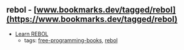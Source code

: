 rebol - [www.bookmarks.dev/tagged/rebol](https://www.bookmarks.dev/tagged/rebol) 
---
* [Learn REBOL](http://www.lulu.com/shop/nick-antonaccio/learn-rebol/ebook/product-17383182.html)
    * tags: [free-programming-books](../tags/free-programming-books.md), [rebol](../tags/rebol.md)
